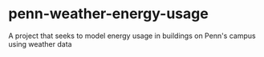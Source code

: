 # penn-weather-energy-usage
A project that seeks to model energy usage in buildings on Penn's campus using weather data
